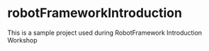 # robotFrameworkIntroduction
This is a sample project used during RobotFramework Introduction Workshop
